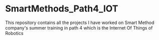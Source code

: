 # SmartMethods_Path4_IOT
This repository contains all the projects I have worked on Smart Method company's summer training in path 4 which is the Internet Of Things of Robotics
